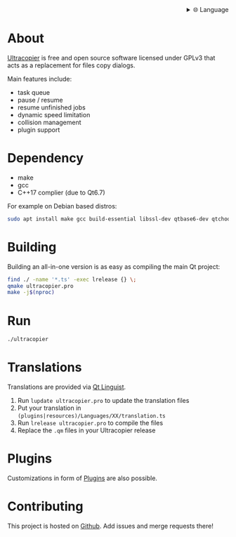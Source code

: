 
<div align="right">
  <details>
    <summary >🌐 Language</summary>
    <div>
      <div align="center">
        <a href="https://openaitx.github.io/view.html?user=alphaonex86&project=Ultracopier&lang=en">English</a>
        | <a href="https://openaitx.github.io/view.html?user=alphaonex86&project=Ultracopier&lang=zh-CN">简体中文</a>
        | <a href="https://openaitx.github.io/view.html?user=alphaonex86&project=Ultracopier&lang=zh-TW">繁體中文</a>
        | <a href="https://openaitx.github.io/view.html?user=alphaonex86&project=Ultracopier&lang=ja">日本語</a>
        | <a href="https://openaitx.github.io/view.html?user=alphaonex86&project=Ultracopier&lang=ko">한국어</a>
        | <a href="https://openaitx.github.io/view.html?user=alphaonex86&project=Ultracopier&lang=hi">हिन्दी</a>
        | <a href="https://openaitx.github.io/view.html?user=alphaonex86&project=Ultracopier&lang=th">ไทย</a>
        | <a href="https://openaitx.github.io/view.html?user=alphaonex86&project=Ultracopier&lang=fr">Français</a>
        | <a href="https://openaitx.github.io/view.html?user=alphaonex86&project=Ultracopier&lang=de">Deutsch</a>
        | <a href="https://openaitx.github.io/view.html?user=alphaonex86&project=Ultracopier&lang=es">Español</a>
        | <a href="https://openaitx.github.io/view.html?user=alphaonex86&project=Ultracopier&lang=it">Italiano</a>
        | <a href="https://openaitx.github.io/view.html?user=alphaonex86&project=Ultracopier&lang=ru">Русский</a>
        | <a href="https://openaitx.github.io/view.html?user=alphaonex86&project=Ultracopier&lang=pt">Português</a>
        | <a href="https://openaitx.github.io/view.html?user=alphaonex86&project=Ultracopier&lang=nl">Nederlands</a>
        | <a href="https://openaitx.github.io/view.html?user=alphaonex86&project=Ultracopier&lang=pl">Polski</a>
        | <a href="https://openaitx.github.io/view.html?user=alphaonex86&project=Ultracopier&lang=ar">العربية</a>
        | <a href="https://openaitx.github.io/view.html?user=alphaonex86&project=Ultracopier&lang=fa">فارسی</a>
        | <a href="https://openaitx.github.io/view.html?user=alphaonex86&project=Ultracopier&lang=tr">Türkçe</a>
        | <a href="https://openaitx.github.io/view.html?user=alphaonex86&project=Ultracopier&lang=vi">Tiếng Việt</a>
        | <a href="https://openaitx.github.io/view.html?user=alphaonex86&project=Ultracopier&lang=id">Bahasa Indonesia</a>
      </div>
    </div>
  </details>
</div>

# About

[Ultracopier](https://ultracopier.herman-brule.com/) is free and open
source software licensed under GPLv3 that acts as a replacement for
files copy dialogs.

Main features include:
- task queue
- pause / resume
- resume unfinished jobs
- dynamic speed limitation
- collision management
- plugin support

# Dependency
- make
- gcc
- C++17 complier (due to Qt6.7)

For example on Debian based distros:

```bash
sudo apt install make gcc build-essential libssl-dev qtbase6-dev qtchooser qt6-qmake qtbase6-dev-tools qttools6-dev-tools
```

# Building

Building an all-in-one version is as easy as compiling the main Qt project:

```bash
find ./ -name '*.ts' -exec lrelease {} \;
qmake ultracopier.pro
make -j$(nproc)
```

# Run

```bash
./ultracopier
```

# Translations

Translations are provided via [Qt Linguist](http://doc.qt.io/qt-6/qtlinguist-index.html).

1. Run `lupdate ultracopier.pro` to update the translation files
2. Put your translation in `(plugins|resources)/Languages/XX/translation.ts`
3. Run `lrelease ultracopier.pro` to compile the files
4. Replace the `.qm` files in your Ultracopier release


# Plugins

Customizations in form of [Plugins](plugins/README.md) are also possible.


# Contributing
This project is hosted on [Github](https://github.com/alphaonex86/Ultracopier).
Add issues and merge requests there!

